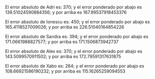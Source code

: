 El error absoluto de Adri es: 370; y el error ponderado por abajo es 139.51024590884356; y por arriba es 167.99537918453376 

El error absoluto de Ionescu es: 450; y el error ponderado por abajo es 165.4118527009026; y por arriba es 226.51040164854226 

El error absoluto de Sandra es: 394; y el error ponderado por abajo es 171.0661988827577; y por arriba es 171.1506873942737 

El error absoluto de Alex es: 370; y el error ponderado por abajo es 143.5099570911502; y por arriba es 172.79591317631875 

El error absoluto de Xabo es: 264; y el error ponderado por abajo es 108.66921586190232; y por arriba es 115.16265259094553 

